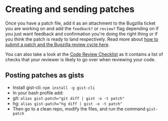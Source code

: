 # Creating and sending patches <!--TODO: (in the future: Making Pull Requests)-->

<!-- TODO: this will need to be updated in the future when we move to GitHub -->

Once you have a patch file, add it as an attachment to the Bugzilla ticket you are working on and add the `feedback?` or `review?` flag depending on if you just want feedback and confirmation you're doing the right thing or if you think the patch is ready to land respectively. Read more about [how to submit a patch and the Bugzilla review cycle here](https://developer.mozilla.org/en-US/docs/Developer_Guide/How_to_Submit_a_Patch).

You can also take a look at the [Code Review Checklist](./code-reviews.md) as it contains a list of checks that your reviewer is likely to go over when reviewing your code.

## Posting patches as gists

* Install gist-cli: `npm install -g gist-cli`
* In your bash profile add:
 * git: `alias gist-patch="git diff | gist -o -t patch"`
 * hg: `alias gist-patch="hg diff | gist -o -t patch"`
* Then go to a clean repo, modify the files, and run the command `gist-patch`
